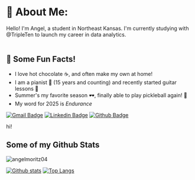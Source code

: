 # 💫 About Me:
Hello! I'm Angel, a student in Northeast Kansas. I'm currently studying with @TripleTen to launch my career in data analytics.<br><br>

## 💌 Some Fun Facts!
- I love hot chocolate ☕️, and often make my own at home!
- I am a pianist 🎹 (15 years and counting) and recently started guitar lessons 🎸
- Summer's my favorite season 🕶️, finally able to play pickleball again! 🏓
- My word for 2025 is *Endurance*

[![Gmail Badge](https://img.shields.io/badge/-angelmoritz04@gmail.com-c14438?style=flat&logo=Gmail&logoColor=white&link=mailto:angelmoritz04@gmail.com)](mailto:angelmoritz04@gmail.com) 
[![Linkedin Badge](https://img.shields.io/badge/-angelmoritz-0072b1?style=flat&logo=Linkedin&logoColor=white&link=https://www.linkedin.com/in/angelmoritz/)](https://www.linkedin.com/in/angelmoritz/) [![Github Badge](https://img.shields.io/badge/-angelmoritz04-grey?style=flat&logo=github&logoColor=white&link=https://github.com/angelmoritz04/)](https://www.github.com/angelmoritz04/) <p align='left'>hi!</p>
## Some of my Github Stats
<p align=left> <img src=https://komarev.com/ghpvc/?username=angelmoritz04 alt=angelmoritz04 /> </p>

[![Github stats](https://github-readme-stats.vercel.app/api?username=angelmoritz04&show_icons=true&include_all_commits=true)](https://github.com/angelmoritz04/github-readme-stats)
[![Top Langs](https://github-readme-stats.vercel.app/api/top-langs/?username=angelmoritz04&layout=compact)](https://github.com/angelmoritz04/github-readme-stats)

